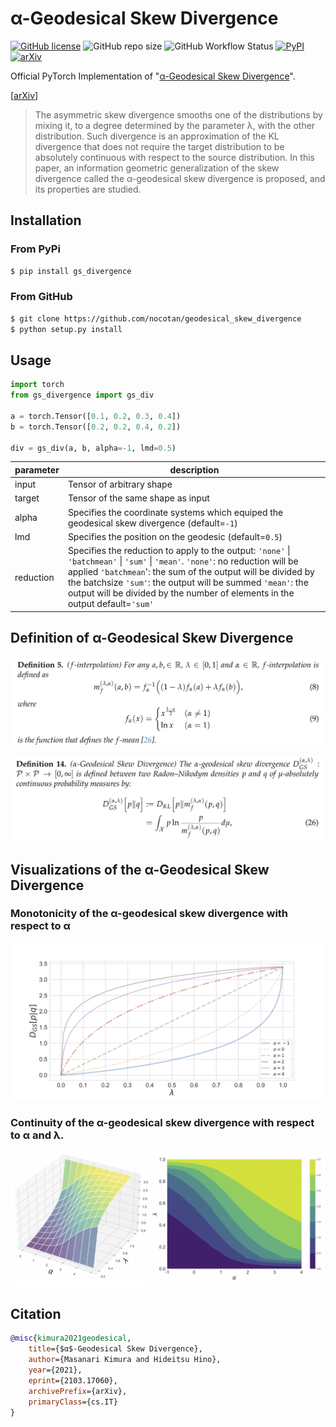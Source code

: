 # α-Geodesical Skew Divergence

[![GitHub license](https://img.shields.io/github/license/nocotan/geodesical_skew_divergence)](https://github.com/nocotan/geodesical_skew_divergence/blob/main/LICENSE)
![GitHub repo size](https://img.shields.io/github/repo-size/nocotan/geodesical_skew_divergence)
![GitHub Workflow Status](https://img.shields.io/github/workflow/status/nocotan/geodesical_skew_divergence/Run%20Python%20Tests)
[![PyPI](https://img.shields.io/pypi/v/gs-divergence)](https://pypi.org/project/gs-divergence/)
[![arXiv](http://img.shields.io/badge/math.IT-arXiv%3A2103.17060-B31B1B.svg)](https://arxiv.org/abs/2103.17060)

Official PyTorch Implementation of "[α-Geodesical Skew Divergence](https://arxiv.org/abs/2103.17060)".

[[arXiv](https://arxiv.org/abs/2103.17060)]

> The asymmetric skew divergence smooths one of the distributions by mixing it, to a degree determined by the parameter λ, with the other distribution. Such divergence is an approximation of the KL divergence that does not require the target distribution to be absolutely continuous with respect to the source distribution. In this paper, an information geometric generalization of  the skew divergence called the  α-geodesical skew divergence is proposed, and its properties are studied.

## Installation

### From PyPi

```bash
$ pip install gs_divergence
```

### From GitHub

```bash
$ git clone https://github.com/nocotan/geodesical_skew_divergence
$ python setup.py install
```

## Usage

```python
import torch
from gs_divergence import gs_div

a = torch.Tensor([0.1, 0.2, 0.3, 0.4])
b = torch.Tensor([0.2, 0.2, 0.4, 0.2])

div = gs_div(a, b, alpha=-1, lmd=0.5)
```

| parameter | description                                                                                                                                                                                                                                                                                                                                                                                                                              |
|-----------|------------------------------------------------------------------------------------------------------------------------------------------------------------------------------------------------------------------------------------------------------------------------------------------------------------------------------------------------------------------------------------------------------------------------------------------|
| input     | Tensor of arbitrary shape                                                                                                                                                                                                                                                                                                                                                                                                                |
| target    | Tensor of the same shape as input                                                                                                                                                                                                                                                                                                                                                                                                        |
| alpha     | Specifies the coordinate systems which equiped the geodesical skew divergence (default=``-1``)                                                                                                                                                                                                                                                                                                                                               |
| lmd       | Specifies the position on the geodesic (default=``0.5``)                                                                                                                                                                                                                                                                                                                                                                                     |
| reduction | Specifies the reduction to apply to the output:             ``'none'`` \| ``'batchmean'`` \| ``'sum'`` \| ``'mean'``.             ``'none'``: no reduction will be applied             ``'batchmean``': the sum of the output will be divided by the batchsize             ``'sum'``: the output will be summed             ``'mean'``: the output will be divided by the number of elements in the output             default=``'sum'`` |


## Definition of α-Geodesical Skew Divergence

![](./assets/def_interpolation.png)

![](./assets/def_gs_divergence.png)



## Visualizations of the α-Geodesical Skew Divergence

### Monotonicity of the α-geodesical skew divergence with respect to α

![](./assets/gs_divergence.png)

### Continuity of the α-geodesical skew divergence with respect to α and λ.

![](./assets/gs_divergence_surface.png)

## Citation

```bibtex
@misc{kimura2021geodesical,
    title={$α$-Geodesical Skew Divergence},
    author={Masanari Kimura and Hideitsu Hino},
    year={2021},
    eprint={2103.17060},
    archivePrefix={arXiv},
    primaryClass={cs.IT}
}
```
